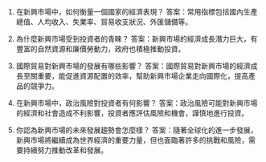 

1. 在新興市場中，如何衡量一個國家的經濟表現？
答案：常用指標包括國內生產總值、人均收入、失業率、貿易收支狀況、外匯儲備等。

2. 為什麼新興市場受到投資者的青睞？
答案：新興市場的經濟成長潛力巨大，有豐富的自然資源和廉價勞動力，政府也積極推動投資。

3. 國際貿易對新興市場的發展有哪些影響？
答案：國際貿易對新興市場的經濟成長至關重要，能促進資源配置的效率，幫助新興市場企業走向國際化，提高產品的競爭力。

4. 在新興市場中，政治風險對投資者有何影響？
答案：政治風險可能對新興市場的經濟和社會造成不利影響，投資者應評估風險和機會，謹慎地進行投資。

5. 你認為新興市場的未來發展趨勢會怎麼樣？
答案：隨著全球化的進一步發展，新興市場將繼續成為世界經濟的重要力量，但也面臨著許多的挑戰和風險，需要持續努力推動改革和發展。